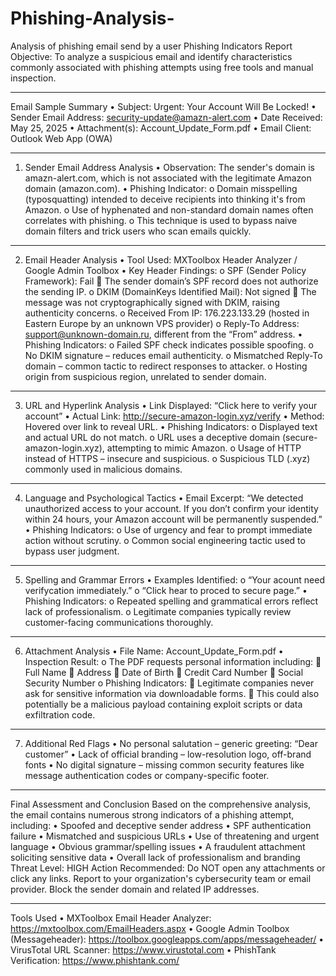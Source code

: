 # Phishing-Analysis-
Analysis of phishing email send by a user
Phishing Indicators Report
Objective:
To analyze a suspicious email and identify characteristics commonly associated with phishing attempts using free tools and manual inspection.
________________________________________
Email Sample Summary
•	Subject: Urgent: Your Account Will Be Locked!
•	Sender Email Address: security-update@amazn-alert.com
•	Date Received: May 25, 2025
•	Attachment(s): Account_Update_Form.pdf
•	Email Client: Outlook Web App (OWA)
________________________________________
1. Sender Email Address Analysis
•	Observation: The sender's domain is amazn-alert.com, which is not associated with the legitimate Amazon domain (amazon.com).
•	Phishing Indicator:
o	Domain misspelling (typosquatting) intended to deceive recipients into thinking it's from Amazon.
o	Use of hyphenated and non-standard domain names often correlates with phishing.
o	This technique is used to bypass naive domain filters and trick users who scan emails quickly.
________________________________________
2. Email Header Analysis
•	Tool Used: MXToolbox Header Analyzer / Google Admin Toolbox
•	Key Header Findings:
o	SPF (Sender Policy Framework): Fail
	The sender domain’s SPF record does not authorize the sending IP.
o	DKIM (DomainKeys Identified Mail): Not signed
	The message was not cryptographically signed with DKIM, raising authenticity concerns.
o	Received From IP: 176.223.133.29 (hosted in Eastern Europe by an unknown VPS provider)
o	Reply-To Address: support@unknown-domain.ru, different from the “From” address.
•	Phishing Indicators:
o	Failed SPF check indicates possible spoofing.
o	No DKIM signature – reduces email authenticity.
o	Mismatched Reply-To domain – common tactic to redirect responses to attacker.
o	Hosting origin from suspicious region, unrelated to sender domain.
________________________________________
3. URL and Hyperlink Analysis
•	Link Displayed: “Click here to verify your account”
•	Actual Link: http://secure-amazon-login.xyz/verify
•	Method: Hovered over link to reveal URL.
•	Phishing Indicators:
o	Displayed text and actual URL do not match.
o	URL uses a deceptive domain (secure-amazon-login.xyz), attempting to mimic Amazon.
o	Usage of HTTP instead of HTTPS – insecure and suspicious.
o	Suspicious TLD (.xyz) commonly used in malicious domains.
________________________________________
4. Language and Psychological Tactics
•	Email Excerpt:
“We detected unauthorized access to your account. If you don’t confirm your identity within 24 hours, your Amazon account will be permanently suspended.”
•	Phishing Indicators:
o	Use of urgency and fear to prompt immediate action without scrutiny.
o	Common social engineering tactic used to bypass user judgment.
________________________________________
5. Spelling and Grammar Errors
•	Examples Identified:
o	“Your acount need verifycation immediately.”
o	“Click hear to proced to secure page.”
•	Phishing Indicators:
o	Repeated spelling and grammatical errors reflect lack of professionalism.
o	Legitimate companies typically review customer-facing communications thoroughly.
________________________________________
6. Attachment Analysis
•	File Name: Account_Update_Form.pdf
•	Inspection Result:
o	The PDF requests personal information including:
	Full Name
	Address
	Date of Birth
	Credit Card Number
	Social Security Number
o	Phishing Indicators:
	Legitimate companies never ask for sensitive information via downloadable forms.
	This could also potentially be a malicious payload containing exploit scripts or data exfiltration code.
________________________________________
7. Additional Red Flags
•	No personal salutation – generic greeting: “Dear customer”
•	Lack of official branding – low-resolution logo, off-brand fonts
•	No digital signature – missing common security features like message authentication codes or company-specific footer.
________________________________________
Final Assessment and Conclusion
Based on the comprehensive analysis, the email contains numerous strong indicators of a phishing attempt, including:
•	Spoofed and deceptive sender address
•	SPF authentication failure
•	Mismatched and suspicious URLs
•	Use of threatening and urgent language
•	Obvious grammar/spelling issues
•	A fraudulent attachment soliciting sensitive data
•	Overall lack of professionalism and branding
Threat Level: HIGH
Action Recommended: Do NOT open any attachments or click any links. Report to your organization's cybersecurity team or email provider. Block the sender domain and related IP addresses.
________________________________________
Tools Used
•	MXToolbox Email Header Analyzer: https://mxtoolbox.com/EmailHeaders.aspx
•	Google Admin Toolbox (Messageheader): https://toolbox.googleapps.com/apps/messageheader/
•	VirusTotal URL Scanner: https://www.virustotal.com
•	PhishTank Verification: https://www.phishtank.com/

